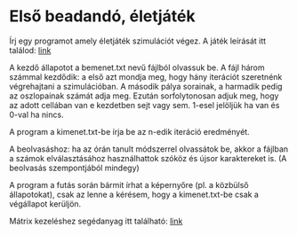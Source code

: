 Első beadandó, életjáték
========================

Írj egy programot amely életjáték szimulációt végez. A játék leírását itt találod: [link](https://hu.wikipedia.org/wiki/%C3%89letj%C3%A1t%C3%A9k)

A kezdő állapotot a bemenet.txt nevű fájlból olvassuk be. A fájl három számmal kezdődik: a első azt mondja meg, hogy hány iterációt szeretnénk végrehajtani a szimulációban. A második pálya sorainak, a harmadik pedig az oszlopainak számát adja meg. Ezután sorfolytonosan adjuk meg, hogy az adott cellában van e kezdetben sejt vagy sem. 1-esel jelöljük ha van és 0-val ha nincs.

A program a kimenet.txt-be írja be az n-edik iteráció eredményét. 

A beolvasáshoz: ha az órán tanult módszerrel olvassátok be, akkor a fájlban a számok elválasztásához használhattok szóköz és újsor karaktereket is. (A beolvasás szempontjából mindegy)

A program a futás során bármit írhat a képernyőre (pl. a közbülső állapotokat), csak az lenne a kérésem, hogy a kimenet.txt-be csak a végállapot kerüljön.

Mátrix kezeléshez segédanyag itt található: [link](cppgyakorlat/segedanyag/matrix.md)

